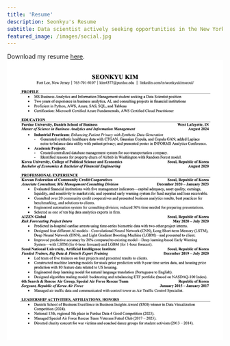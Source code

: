 ```yaml
---
title: 'Resume'
description: Seonkyu's Resume
subtitle: Data scientist actively seeking opportunities in the New York Metropolitan area.
featured_image: /images/social.jpg
---
```

Download my resume [here](https://qrco.de/bevxN8).
![](/images/resume.jpg)
